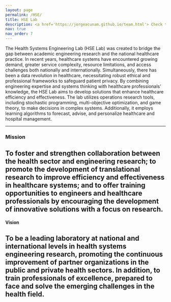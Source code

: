 ```yaml
---
layout: page
permalink: /HSE/
title: HSE Lab
description: <a href='https://jorgeacunam.github.io/team.html'> Check the lab students by clicking HERE.</a>
nav: true
nav_order: 7
---
```


The Health Systems Engineering Lab (HSE Lab) was created to bridge the gap between academic engineering research and the national healthcare practice. In recent years, healthcare systems have encountered growing demand, greater service complexity, resource limitations, and access challenges both nationally and internationally. Simultaneously, there has been a data revolution in healthcare, necessitating robust ethical and professional frameworks to safeguard patient privacy. By combining engineering expertise and systems thinking with healthcare professionals' knowledge, the HSE Lab aims to develop solutions that enhance healthcare efficiency and effectiveness. The lab utilizes operations research tools, including stochastic programming, multi-objective optimization, and game theory, to make decisions in complex systems. Additionally, it employs learning algorithms to forecast, advise, and personalize healthcare and hospital management.

---
### Mission
To foster and strengthen collaboration between the health sector and engineering research; to promote the development of translational research to improve efficiency and effectiveness in healthcare systems; and to offer training opportunities to engineers and healthcare professionals by encouraging the development of innovative solutions with a focus on research.
---
#### Vision
To be a leading laboratory at national and international levels in health systems engineering research, promoting the continuous improvement of partner organizations in the public and private health sectors. In addition, to train professionals of excellence, prepared to face and solve the emerging challenges in the health field.
---
